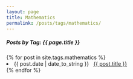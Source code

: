 ```yaml
---
layout: page
title: Mathematics
permalink: /posts/tags/mathematics/
---
```


<h5> Posts by Tag: {{ page.title }} </h5>

<div class="card">
{% for post in site.tags.mathematics %}
 <li class="tag-posts"><span>{{ post.date | date_to_string }}</span> &nbsp; <a href="{{ post.url }}">{{ post.title }}</a></li>
{% endfor %}
</div>